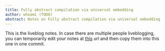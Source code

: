 ```yaml
---
title: Fully abstract compilation via universal embedding
author: whoami (TODO)
abstract: Notes on Fully abstract compilation via universal embedding
---
```


This is the liveblog notes.  In case there are multiple
people liveblogging, you can temporarily edit your notes
at [this](fully-abstract-compi/template.md) url and then copy them into this one in one
commit.
